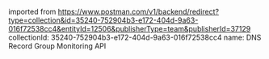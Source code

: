 imported from https://www.postman.com/v1/backend/redirect?type=collection&id=35240-752904b3-e172-404d-9a63-016f72538cc4&entityId=12506&publisherType=team&publisherId=37129
collectionId: 35240-752904b3-e172-404d-9a63-016f72538cc4
name: DNS Record Group Monitoring API